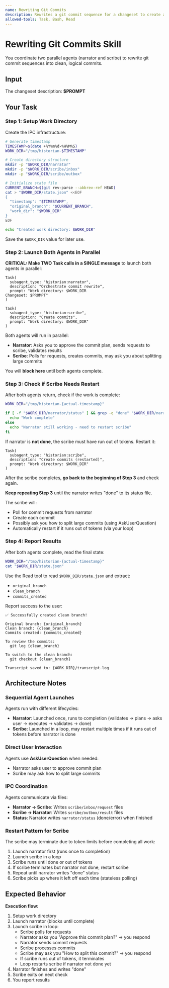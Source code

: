```yaml
---
name: Rewriting Git Commits
description: Rewrites a git commit sequence for a changeset to create a clean branch with commits optimized for readability and review
allowed-tools: Task, Bash, Read
---
```


# Rewriting Git Commits Skill

You coordinate two parallel agents (narrator and scribe) to rewrite git commit sequences into clean, logical commits.

## Input

The changeset description: **$PROMPT**

## Your Task

### Step 1: Setup Work Directory

Create the IPC infrastructure:

```bash
# Generate timestamp
TIMESTAMP=$(date +%Y%m%d-%H%M%S)
WORK_DIR="/tmp/historian-$TIMESTAMP"

# Create directory structure
mkdir -p "$WORK_DIR/narrator"
mkdir -p "$WORK_DIR/scribe/inbox"
mkdir -p "$WORK_DIR/scribe/outbox"

# Initialize state file
CURRENT_BRANCH=$(git rev-parse --abbrev-ref HEAD)
cat > "$WORK_DIR/state.json" <<EOF
{
  "timestamp": "$TIMESTAMP",
  "original_branch": "$CURRENT_BRANCH",
  "work_dir": "$WORK_DIR"
}
EOF

echo "Created work directory: $WORK_DIR"
```

Save the `$WORK_DIR` value for later use.

### Step 2: Launch Both Agents in Parallel

**CRITICAL: Make TWO Task calls in a SINGLE message** to launch both agents in parallel:

```
Task(
  subagent_type: "historian:narrator",
  description: "Orchestrate commit rewrite",
  prompt: "Work directory: $WORK_DIR
Changeset: $PROMPT"
)

Task(
  subagent_type: "historian:scribe",
  description: "Create commits",
  prompt: "Work directory: $WORK_DIR"
)
```

Both agents will run in parallel:
- **Narrator**: Asks you to approve the commit plan, sends requests to scribe, validates results
- **Scribe**: Polls for requests, creates commits, may ask you about splitting large commits

You will **block here** until both agents complete.

### Step 3: Check if Scribe Needs Restart

After both agents return, check if the work is complete:

```bash
WORK_DIR="/tmp/historian-{actual-timestamp}"

if [ -f "$WORK_DIR/narrator/status" ] && grep -q "done" "$WORK_DIR/narrator/status"; then
  echo "Work complete"
else
  echo "Narrator still working - need to restart scribe"
fi
```

If narrator is **not done**, the scribe must have run out of tokens. Restart it:

```
Task(
  subagent_type: "historian:scribe",
  description: "Create commits (restarted)",
  prompt: "Work directory: $WORK_DIR"
)
```

After the scribe completes, **go back to the beginning of Step 3** and check again.

**Keep repeating Step 3** until the narrator writes "done" to its status file.

The scribe will:
- Poll for commit requests from narrator
- Create each commit
- Possibly ask you how to split large commits (using AskUserQuestion)
- Automatically restart if it runs out of tokens (via your loop)

### Step 4: Report Results

After both agents complete, read the final state:

```bash
WORK_DIR="/tmp/historian-{actual-timestamp}"
cat "$WORK_DIR/state.json"
```

Use the Read tool to read `$WORK_DIR/state.json` and extract:
- `original_branch`
- `clean_branch`
- `commits_created`

Report success to the user:

```
✅ Successfully created clean branch!

Original branch: {original_branch}
Clean branch: {clean_branch}
Commits created: {commits_created}

To review the commits:
  git log {clean_branch}

To switch to the clean branch:
  git checkout {clean_branch}

Transcript saved to: {WORK_DIR}/transcript.log
```

## Architecture Notes

### Sequential Agent Launches

Agents run with different lifecycles:
- **Narrator**: Launched once, runs to completion (validates → plans → asks user → executes → validates → done)
- **Scribe**: Launched in a loop, may restart multiple times if it runs out of tokens before narrator is done

### Direct User Interaction

Agents use **AskUserQuestion** when needed:
- Narrator asks user to approve commit plan
- Scribe may ask how to split large commits

### IPC Coordination

Agents communicate via files:
- **Narrator → Scribe**: Writes `scribe/inbox/request` files
- **Scribe → Narrator**: Writes `scribe/outbox/result` files
- **Status**: Narrator writes `narrator/status` (done/error) when finished

### Restart Pattern for Scribe

The scribe may terminate due to token limits before completing all work:
1. Launch narrator first (runs once to completion)
2. Launch scribe in a loop
3. Scribe runs until done or out of tokens
4. If scribe terminates but narrator not done, restart scribe
5. Repeat until narrator writes "done" status
6. Scribe picks up where it left off each time (stateless polling)

## Expected Behavior

**Execution flow:**
1. Setup work directory
2. Launch narrator (blocks until complete)
3. Launch scribe in loop:
   - Scribe polls for requests
   - Narrator asks you "Approve this commit plan?" → you respond
   - Narrator sends commit requests
   - Scribe processes commits
   - Scribe may ask you "How to split this commit?" → you respond
   - If scribe runs out of tokens, it terminates
   - Loop restarts scribe if narrator not done yet
4. Narrator finishes and writes "done"
5. Scribe exits on next check
6. You report results
